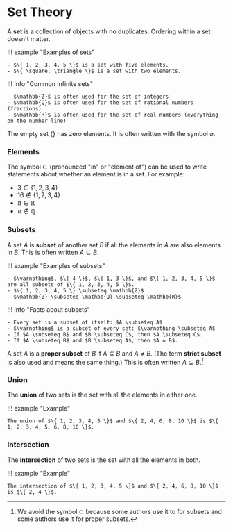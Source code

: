 # Set Theory

<style>
.green { color: #00c853; }
.red { color: #ff5252; }
</style>

A **set** is a collection of objects with no duplicates. Ordering within a set doesn't matter.

!!! example "Examples of sets"

    - $\{ 1, 2, 3, 4, 5 \}$ is a set with five elements.
    - $\{ \square, \triangle \}$ is a set with two elements.

!!! info "Common infinite sets"

    - $\mathbb{Z}$ is often used for the set of integers
    - $\mathbb{Q}$ is often used for the set of rational numbers (fractions)
    - $\mathbb{R}$ is often used for the set of real numbers (everything on the number line)

The empty set $\{\}$ has zero elements. It is often written with the symbol $\varnothing$.

### Elements

The symbol $\in$ (pronounced "in" or "element of") can be used to write statements about whether an element is in a set. For example:

- $3 \in \{ 1, 2, 3, 4 \}$
- $16 \notin \{ 1, 2, 3, 4 \}$
- $\pi \in \mathbb{R}$
- $\pi \notin \mathbb{Q}$

### Subsets

A set $A$ is **subset** of another set $B$ if all the elements in $A$ are also elements in $B$. This is often written $A \subseteq B$.

!!! example "Examples of subsets"

    - $\varnothing$, $\{ 4 \}$, $\{ 1, 3 \}$, and $\{ 1, 2, 3, 4, 5 \}$ are all subsets of $\{ 1, 2, 3, 4, 5 \}$.
    - $\{ 1, 2, 3, 4, 5 \} \subseteq \mathbb{Z}$
    - $\mathbb{Z} \subseteq \mathbb{Q} \subseteq \mathbb{R}$

!!! info "Facts about subsets"

    - Every set is a subset of itself: $A \subseteq A$
    - $\varnothing$ is a subset of every set: $\varnothing \subseteq A$
    - If $A \subseteq B$ and $B \subseteq C$, then $A \subseteq C$.
    - If $A \subseteq B$ and $B \subseteq A$, then $A = B$.

A set $A$ is a **proper subset** of $B$ if $A \subseteq B$ and $A \ne B$. (The term **strict subset** is also used and means the same thing.) This is often written $A \varsubsetneq B$.[^subset-notation]

[^subset-notation]: We avoid the symbol $\subset$ because some authors use it to for subsets and some authors use it for proper subsets.

### Union

The **union** of two sets is the set with all the elements in either one.

!!! example "Example"

    The union of $\{ 1, 2, 3, 4, 5 \}$ and $\{ 2, 4, 6, 8, 10 \}$ is $\{ 1, 2, 3, 4, 5, 6, 8, 10 \}$.

### Intersection

The **intersection** of two sets is the set with all the elements in both.

!!! example "Example"

    The intersection of $\{ 1, 2, 3, 4, 5 \}$ and $\{ 2, 4, 6, 8, 10 \}$ is $\{ 2, 4 \}$.
